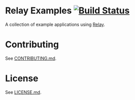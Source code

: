 # Relay Examples [![Build Status](https://travis-ci.org/relayjs/relay-examples.svg?branch=master)](https://travis-ci.org/relayjs/relay-examples)

A collection of example applications using [Relay](https://github.com/facebook/relay).

# Contributing

See [CONTRIBUTING.md](https://github.com/relayjs/relay-examples/blob/master/CONTRIBUTING.md).

# License

See [LICENSE.md](https://github.com/relayjs/relay-examples/blob/master/LICENSE.md).
